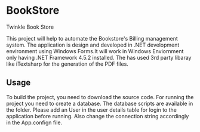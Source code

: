 # BookStore
Twinkle Book Store

This project will help to automate the Bookstore's Billing management system. The application is design and developed in .NET development environment using Windows Forms.It will work in Windows Enviornment only having .NET Framework 4.5.2 installed.
The has used 3rd party libaray like iTextsharp for the generation of the PDF files.

## Usage

To build the project, you need to download the source code. 
For running the project you need to create a database. The database scripts are available in the folder.
Please add an User in the user details table for login to the application before running. Also change the connection string accordingly in the App.confign file. 



